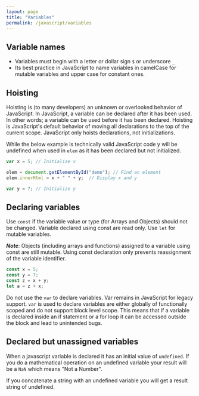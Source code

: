```yaml
---
layout: page
title: "Variables"
permalink: /javascript/variables
---
```


## Variable names

* Variables must begin with a letter or dollar sign `$` or underscore `_`
* Its best practice in JavaScript to name variables in camelCase for mutable variables and upper case for constant ones.

## Hoisting

[comment]: <> (TODO: Verify this section content and see if strict mode fixes this.)

Hoisting is (to many developers) an unknown or overlooked behavior of JavaScript.  In JavaScript, a variable can be declared after it has been used.  In other words; a variable can be used before it has been declared.  Hoisting is JavaScript's default behavior of moving all declarations to the top of the current scope.  JavaScript only hoists declarations, not initializations.

While the below example is technically valid JavaScript code y will be undefined when used in `elem` as it has been declared but not initialized.

```javascript
var x = 5; // Initialize x

elem = document.getElementById("demo"); // Find an element
elem.innerHtml = x + " " + y;  // Display x and y

var y = 7; // Initialize y

```

## Declaring variables

Use `const` if the variable value or type (for Arrays and Objects) should not be changed.  Variable declared using const are read only.  Use `let` for mutable variables.

***Note***: Objects (including arrays and functions) assigned to a variable using const are still mutable.  Using const declaration only prevents reassignment of the variable identifier.

```javascript
const x = 5;
const y = 7;
const z = x + y;
let a = z + x;
```

Do not use the `var` to declare variables. Var remains in JavaScript for legacy support.  `var` is used to declare variables are either globally of functionally scoped and do not support block level scope.  This means that if a variable is declared inside an if statement or a for loop it can be accessed outside the block and lead to unintended bugs.

## Declared but unassigned variables

When a javascript variable is declared it has an initial value of `undefined`.  If you do a mathematical operation on an undefined variable your result will be a `NaN` which means "Not a Number".

If you concatenate a string with an undefined variable you will get a result string of undefined.